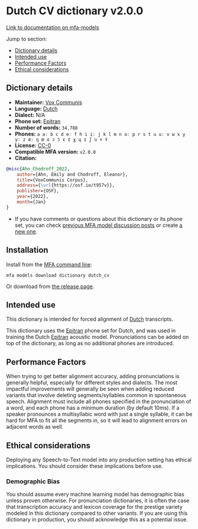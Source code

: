 
# Dutch CV dictionary v2.0.0

[Link to documentation on mfa-models](https://mfa-models.readthedocs.io/en/main/dictionary/dutch_cv.html)

Jump to section:

- [Dictionary details](#dictionary-details)
- [Intended use](#intended-use)
- [Performance Factors](#performance-factors)
- [Ethical considerations](#ethical-considerations)

## Dictionary details

- **Maintainer:** [Vox Communis](https://osf.io/t957v/)
- **Language:** [Dutch](https://en.wikipedia.org/wiki/Dutch_language)
- **Dialect:** N/A
- **Phone set:** [Epitran](https://github.com/dmort27/epitran)
- **Number of words:** `34,788`
- **Phones:** `a aː b c d eː f h i iː j k l m n oː p r s t u uː v w x y yː z øː ŋ œ ɑ ɔ ɔ̈ ɛ ɛ̈ ɣ ɥ ɪ ʃ ʋ ʏ ʏ̈`
- **License:** [CC-0](https://creativecommons.org/publicdomain/zero/1.0/)
- **Compatible MFA version:** `v2.0.0`
- **Citation:**

```bibtex
@misc{Ahn_Chodroff_2022,
	author={Ahn, Emily and Chodroff, Eleanor},
	title={VoxCommunis Corpus},
	address={\url{https://osf.io/t957v}},
	publisher={OSF},
	year={2022},
	month={Jan}
}
```

- If you have comments or questions about this dictionary or its phone set, you can check [previous MFA model discussion posts](https://github.com/MontrealCorpusTools/mfa-models/discussions?discussions_q=Dutch+CV+dictionary+v2.0.0) or create [a new one](https://github.com/MontrealCorpusTools/mfa-models/discussions/new).

## Installation

Install from the [MFA command line](https://montreal-forced-aligner.readthedocs.io/en/latest/user_guide/models/index.html):

```
mfa models download dictionary dutch_cv
```

Or download from [the release page](https://github.com/MontrealCorpusTools/mfa-models/releases/tag/dictionary-dutch_cv-v2.0.0).

## Intended use

This dictionary is intended for forced alignment of [Dutch](https://en.wikipedia.org/wiki/Dutch_language) transcripts.

This dictionary uses the [Epitran](https://github.com/dmort27/epitran) phone set for Dutch, and was used in training the Dutch [Epitran](https://github.com/dmort27/epitran) acoustic model. Pronunciations can be added on top of the dictionary, as long as no additional phones are introduced.

## Performance Factors

When trying to get better alignment accuracy, adding pronunciations is generally helpful, especially for different styles and dialects. The most impactful improvements will generally be seen when adding reduced variants that involve deleting segments/syllables common in spontaneous speech.  Alignment must include all phones specified in the pronunciation of a word, and each phone has a minimum duration (by default 10ms). If a speaker pronounces a multisyllabic word with just a single syllable, it can be hard for MFA to fit all the segments in, so it will lead to alignment errors on adjacent words as well.

## Ethical considerations

Deploying any Speech-to-Text model into any production setting has ethical implications. You should consider these implications before use.

### Demographic Bias

You should assume every machine learning model has demographic bias unless proven otherwise. For pronunciation dictionaries, it is often the case that transcription accuracy and lexicon coverage for the prestige variety modeled in this dictionary compared to other variants. If you are using this dictionary in production, you should acknowledge this as a potential issue.
